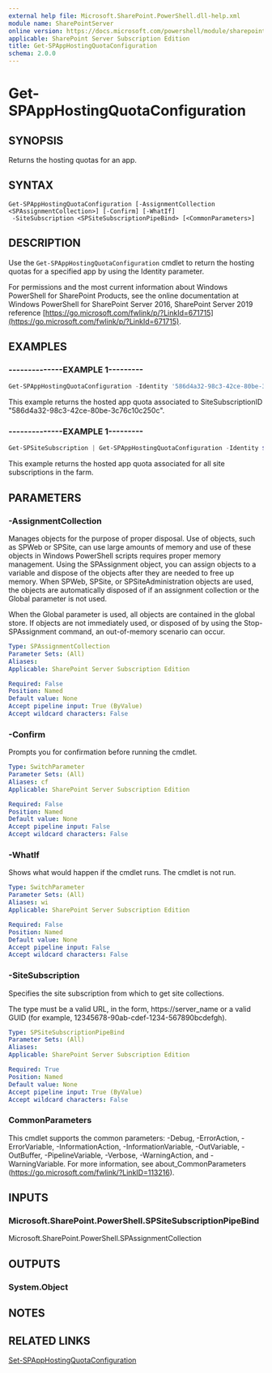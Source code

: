 ```yaml
---
external help file: Microsoft.SharePoint.PowerShell.dll-help.xml
module name: SharePointServer
online version: https://docs.microsoft.com/powershell/module/sharepoint-server/get-spapphostingquotaconfiguration
applicable: SharePoint Server Subscription Edition
title: Get-SPAppHostingQuotaConfiguration
schema: 2.0.0
---
```


# Get-SPAppHostingQuotaConfiguration

## SYNOPSIS
Returns the hosting quotas for an app.

## SYNTAX

```
Get-SPAppHostingQuotaConfiguration [-AssignmentCollection <SPAssignmentCollection>] [-Confirm] [-WhatIf]
 -SiteSubscription <SPSiteSubscriptionPipeBind> [<CommonParameters>]
```

## DESCRIPTION
Use the `Get-SPAppHostingQuotaConfiguration` cmdlet to return the hosting quotas for a specified app by using the Identity parameter.

For permissions and the most current information about Windows PowerShell for SharePoint Products, see the online documentation at Windows PowerShell for SharePoint Server 2016, SharePoint Server 2019 reference [https://go.microsoft.com/fwlink/p/?LinkId=671715](https://go.microsoft.com/fwlink/p/?LinkId=671715).

## EXAMPLES

### --------------EXAMPLE 1--------- 
```powershell
Get-SPAppHostingQuotaConfiguration -Identity '586d4a32-98c3-42ce-80be-3c76c10c250c'
```

This example returns the hosted app quota associated to SiteSubscriptionID "586d4a32-98c3-42ce-80be-3c76c10c250c".

### --------------EXAMPLE 1--------- 
```powershell
Get-SPSiteSubscription | Get-SPAppHostingQuotaConfiguration -Identity $_
```

This example returns the hosted app quota associated for all site subscriptions in the farm.

## PARAMETERS

### -AssignmentCollection

Manages objects for the purpose of proper disposal. Use of objects, such as SPWeb or SPSite, can use large amounts of memory and use of these objects in Windows PowerShell scripts requires proper memory management. Using the SPAssignment object, you can assign objects to a variable and dispose of the objects after they are needed to free up memory. When SPWeb, SPSite, or SPSiteAdministration objects are used, the objects are automatically disposed of if an assignment collection or the Global parameter is not used.

When the Global parameter is used, all objects are contained in the global store. If objects are not immediately used, or disposed of by using the Stop-SPAssignment command, an out-of-memory scenario can occur.

```yaml
Type: SPAssignmentCollection
Parameter Sets: (All)
Aliases: 
Applicable: SharePoint Server Subscription Edition

Required: False
Position: Named
Default value: None
Accept pipeline input: True (ByValue)
Accept wildcard characters: False
```

### -Confirm

Prompts you for confirmation before running the cmdlet.

```yaml
Type: SwitchParameter
Parameter Sets: (All)
Aliases: cf
Applicable: SharePoint Server Subscription Edition

Required: False
Position: Named
Default value: None
Accept pipeline input: False
Accept wildcard characters: False
```

### -WhatIf

Shows what would happen if the cmdlet runs.
The cmdlet is not run.

```yaml
Type: SwitchParameter
Parameter Sets: (All)
Aliases: wi
Applicable: SharePoint Server Subscription Edition

Required: False
Position: Named
Default value: None
Accept pipeline input: False
Accept wildcard characters: False
```

### -SiteSubscription
Specifies the site subscription from which to get site collections.

The type must be a valid URL, in the form, https://server_name or a valid GUID (for example, 12345678-90ab-cdef-1234-567890bcdefgh).

```yaml
Type: SPSiteSubscriptionPipeBind
Parameter Sets: (All)
Aliases: 
Applicable: SharePoint Server Subscription Edition

Required: True
Position: Named
Default value: None
Accept pipeline input: True (ByValue)
Accept wildcard characters: False
```

### CommonParameters
This cmdlet supports the common parameters: -Debug, -ErrorAction, -ErrorVariable, -InformationAction, -InformationVariable, -OutVariable, -OutBuffer, -PipelineVariable, -Verbose, -WarningAction, and -WarningVariable. For more information, see about_CommonParameters (https://go.microsoft.com/fwlink/?LinkID=113216).

## INPUTS

### Microsoft.SharePoint.PowerShell.SPSiteSubscriptionPipeBind
Microsoft.SharePoint.PowerShell.SPAssignmentCollection

## OUTPUTS

### System.Object

## NOTES

## RELATED LINKS

[Set-SPAppHostingQuotaConfiguration](Set-SPAppHostingQuotaConfiguration.md)

